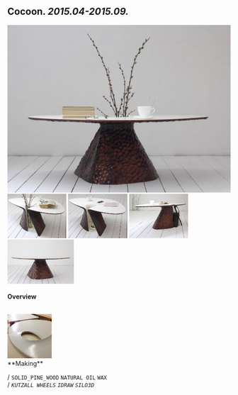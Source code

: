 
## Cocoon. _2015.04-2015.09._  
![Cocoon](/projects/Cocoon/100.jpg)<a href="https://ewwgene.github.io/projects/Cocoon/101.jpg"><img src="/projects/Cocoon/101.jpg" height="100"></a> <a href="https://ewwgene.github.io/projects/Cocoon/102.jpg"><img src="/projects/Cocoon/102.jpg" height="100"></a> <a href="https://ewwgene.github.io/projects/Cocoon/110.jpg"><img src="/projects/Cocoon/110.jpg" height="100"></a> <a href="https://ewwgene.github.io/projects/Cocoon/111.jpg"><img src="/projects/Cocoon/111.jpg" height="100"></a> 
<br>  
**Overview**  
  
<br>
<a href="https://ewwgene.github.io/projects/Cocoon/Making/200.jpg"><img src="/projects/Cocoon/Making/200.jpg" height="100"></a> <br>  
**Making**  
  
/
`SOLID_PINE_WOOD` `NATURAL OIL` `WAX`   
/
_`KUTZALL WHEELS`_ _`IDRAW`_ _`SILO3D`_   
<br>

